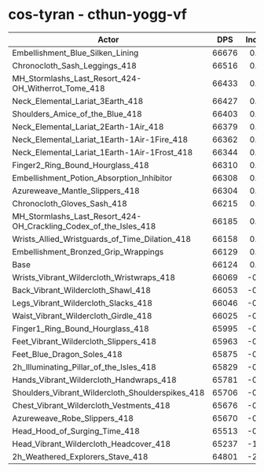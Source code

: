 # cos-tyran - cthun-yogg-vf
| Actor | DPS | Increase |
|---|:---:|:---:|
|Embellishment_Blue_Silken_Lining|66676|0.83%|
|Chronocloth_Sash_Leggings_418|66516|0.59%|
|MH_Stormlashs_Last_Resort_424-OH_Witherrot_Tome_418|66433|0.47%|
|Neck_Elemental_Lariat_3Earth_418|66427|0.46%|
|Shoulders_Amice_of_the_Blue_418|66403|0.42%|
|Neck_Elemental_Lariat_2Earth-1Air_418|66379|0.39%|
|Neck_Elemental_Lariat_1Earth-1Air-1Fire_418|66362|0.36%|
|Neck_Elemental_Lariat_1Earth-1Air-1Frost_418|66344|0.33%|
|Finger2_Ring_Bound_Hourglass_418|66310|0.28%|
|Embellishment_Potion_Absorption_Inhibitor|66308|0.28%|
|Azureweave_Mantle_Slippers_418|66304|0.27%|
|Chronocloth_Gloves_Sash_418|66215|0.14%|
|MH_Stormlashs_Last_Resort_424-OH_Crackling_Codex_of_the_Isles_418|66185|0.09%|
|Wrists_Allied_Wristguards_of_Time_Dilation_418|66158|0.05%|
|Embellishment_Bronzed_Grip_Wrappings|66129|0.01%|
|Base|66124|0.00%|
|Wrists_Vibrant_Wildercloth_Wristwraps_418|66069|-0.08%|
|Back_Vibrant_Wildercloth_Shawl_418|66053|-0.11%|
|Legs_Vibrant_Wildercloth_Slacks_418|66046|-0.12%|
|Waist_Vibrant_Wildercloth_Girdle_418|66025|-0.15%|
|Finger1_Ring_Bound_Hourglass_418|65995|-0.20%|
|Feet_Vibrant_Wildercloth_Slippers_418|65963|-0.24%|
|Feet_Blue_Dragon_Soles_418|65875|-0.38%|
|2h_Illuminating_Pillar_of_the_Isles_418|65829|-0.45%|
|Hands_Vibrant_Wildercloth_Handwraps_418|65781|-0.52%|
|Shoulders_Vibrant_Wildercloth_Shoulderspikes_418|65706|-0.63%|
|Chest_Vibrant_Wildercloth_Vestments_418|65676|-0.68%|
|Azureweave_Robe_Slippers_418|65670|-0.69%|
|Head_Hood_of_Surging_Time_418|65513|-0.92%|
|Head_Vibrant_Wildercloth_Headcover_418|65237|-1.34%|
|2h_Weathered_Explorers_Stave_418|64801|-2.00%|

